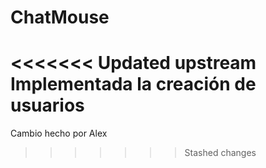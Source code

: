 # ChatMouse
<<<<<<< Updated upstream
Implementada la creación de usuarios
=======
Cambio hecho por Alex 
>>>>>>> Stashed changes
